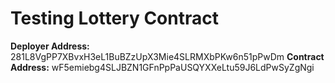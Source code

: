 # Testing Lottery Contract

**Deployer Address:** 281L8VgPP7XBvxH3eL1BuBZzUpX3Mie4SLRMXbPKw6n51pPwDm
**Contract Address:** wF5emiebg4SLJBZN1GFnPpPaUSQYXXeLtu59J6LdPwSyZgNgi
